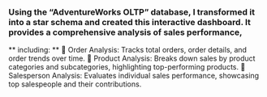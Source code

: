 ### Using the “AdventureWorks OLTP” database, I transformed it into a star schema and created this interactive dashboard. It provides a comprehensive analysis of sales performance,
** including: **
🔹 Order Analysis: Tracks total orders, order details, and order trends over time. 
🔹 Product Analysis: Breaks down sales by product categories and subcategories, highlighting top-performing products. 
🔹 Salesperson Analysis: Evaluates individual sales performance, showcasing top salespeople and their contributions.
